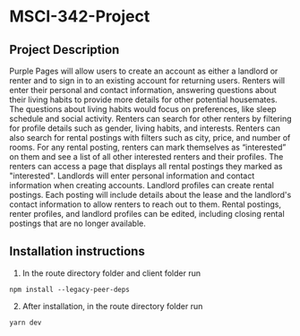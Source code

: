 # MSCI-342-Project
## Project Description

Purple Pages will allow users to create an account as either a landlord or renter and to sign in to an existing account for returning users. Renters will enter their personal and contact information, answering questions about their living habits to provide more details for other potential housemates. The questions about living habits would focus on preferences, like sleep schedule and social activity. Renters can search for other renters by filtering for profile details such as gender, living habits, and interests. Renters can also search for rental postings with filters such as city, price, and number of rooms. For any rental posting, renters can mark themselves as “interested” on them and see a list of all other interested renters and their profiles. The renters can access a page that displays all rental postings they marked as "interested". Landlords will enter personal information and contact information when creating accounts. Landlord profiles can create rental postings. Each posting will include details about the lease and the landlord's contact information to allow renters to reach out to them. Rental postings, renter profiles, and landlord profiles can be edited, including closing rental postings that are no longer available. 


## Installation instructions
1. In the route directory folder and client folder run 
```
npm install --legacy-peer-deps
```
2. After installation, in the route directory folder run
```
yarn dev
```




